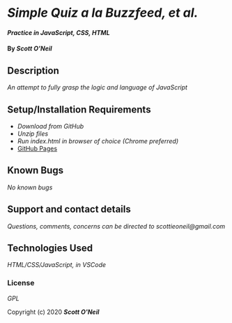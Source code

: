 # _Simple Quiz a la Buzzfeed, et al._

#### _Practice in JavaScript, CSS, HTML_

#### By _**Scott O'Neil**_

## Description

_An attempt to fully grasp the logic and language of JavaScript_

## Setup/Installation Requirements

* _Download from GitHub_
* _Unzip files_
* _Run index.html in browser of choice (Chrome preferred)_
* [GitHub Pages](https://spnoneil.github.io/codereview2/)

## Known Bugs

_No known bugs_

## Support and contact details

_Questions, comments, concerns can be directed to scottieoneil@gmail.com_

## Technologies Used

_HTML/CSS/JavaScript, in VSCode_

### License

*GPL*

Copyright (c) 2020 **_Scott O'Neil_**
